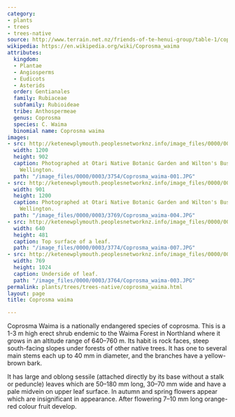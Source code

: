 ```yaml
---
category:
- plants
- trees
- trees-native
source: http://www.terrain.net.nz/friends-of-te-henui-group/table-1/coprosma-waima.html
wikipedia: https://en.wikipedia.org/wiki/Coprosma_waima
attributes:
  kingdom:
  - Plantae
  - Angiosperms
  - Eudicots
  - Asterids
  order: Gentianales
  family: Rubiaceae
  subfamily: Rubioideae
  tribe: Anthospermeae
  genus: Coprosma
  species: C. Waima
  binomial name: Coprosma waima
images:
- src: http://ketenewplymouth.peoplesnetworknz.info/image_files/0000/0003/3754/Coprosma_waima-001.JPG
  width: 1200
  height: 902
  caption: Photographed at Otari Native Botanic Garden and Wilton's Bush Reserve.
    Wellington.  
  path: "/image_files/0000/0003/3754/Coprosma_waima-001.JPG"
- src: http://ketenewplymouth.peoplesnetworknz.info/image_files/0000/0003/3769/Coprosma_waima-004.JPG
  width: 901
  height: 1200
  caption: Photographed at Otari Native Botanic Garden and Wilton's Bush Reserve.
    Wellington.
  path: "/image_files/0000/0003/3769/Coprosma_waima-004.JPG"
- src: http://ketenewplymouth.peoplesnetworknz.info/image_files/0000/0003/3774/Coprosma_waima-007.JPG
  width: 640
  height: 481
  caption: Top surface of a leaf.
  path: "/image_files/0000/0003/3774/Coprosma_waima-007.JPG"
- src: http://ketenewplymouth.peoplesnetworknz.info/image_files/0000/0003/3764/Coprosma_waima-003.JPG
  width: 769
  height: 1024
  caption: Underside of leaf.
  path: "/image_files/0000/0003/3764/Coprosma_waima-003.JPG"
permalink: plants/trees/trees-native/coprosma_waima.html
layout: page
title: Coprosma waima

---
```

Coprosma Waima is a nationally endangered species of coprosma. This is a 1-3 m high erect shrub endemic to the Waima Forest in Northland where it grows in an altitude range of 640–760 m. Its habit is rock faces, steep south-facing slopes under forests of other native trees. It has one to several main stems each up to 40 mm in diameter, and the branches have a yellow-brown bark.

It has large and oblong sessile (attached directly by its base without a stalk or peduncle) leaves which are 50–180 mm long, 30–70 mm wide and have a pale midvein on upper leaf surface.
In autumn and spring flowers appear which are insignificant in appearance. After flowering 7–10 mm long orange-red colour fruit develop.
